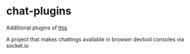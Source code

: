 # chat-plugins

Additional plugins of [this](https://github.com/pmh-only/chatsolution-plugins)


A project that makes chattings available in browser devtool consoles via socket.io
